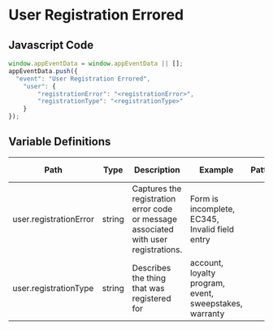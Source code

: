 # User Registration Errored

### 

## Javascript Code
```js
window.appEventData = window.appEventData || [];
appEventData.push({
  "event": "User Registration Errored",
    "user": {
        "registrationError": "<registrationError>",
        "registrationType": "<registrationType>"
    }
});
```

## Variable Definitions

|Path|Type|Description|Example|Pattern|Min Length|Max Length|Minimum|Maximum|Multiple Of|
| --- | --- | --- | --- | --- | --- | --- | --- | --- | --- |
|user.registrationError|string|Captures the registration error code or message associated with user registrations.|Form is incomplete, EC345, Invalid field entry|||||||
|user.registrationType|string|Describes the thing that was registered for |account, loyalty program, event, sweepstakes, warranty|||||||




